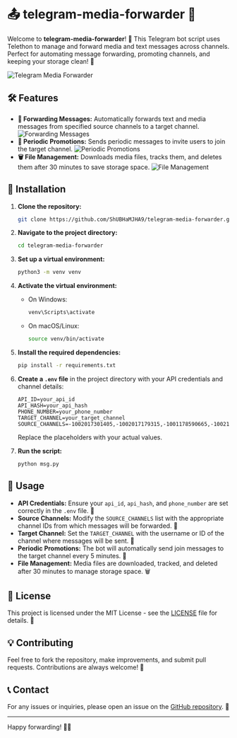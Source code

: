 # 📤 telegram-media-forwarder 🚀

Welcome to **telegram-media-forwarder**! 🎉 This Telegram bot script uses Telethon to manage and forward media and text messages across channels. Perfect for automating message forwarding, promoting channels, and keeping your storage clean! 🌟

![Telegram Media Forwarder](https://erfan4lx.com/wp-content/uploads/2022/09/Telegram-Channel-Posts-Forwarder-2.png) <!-- Example image -->

## 🛠 Features

- **📩 Forwarding Messages:** Automatically forwards text and media messages from specified source channels to a target channel.
  ![Forwarding Messages](https://erfan4lx.com/wp-content/uploads/2022/09/Telegram-Channel-Posts-Forwarder-2.png) <!-- Use this or a relevant image -->
- **🔔 Periodic Promotions:** Sends periodic messages to invite users to join the target channel.
  ![Periodic Promotions](https://example.com/periodic-promotions.png) <!-- Replace with your own image -->
- **🗑 File Management:** Downloads media files, tracks them, and deletes them after 30 minutes to save storage space.
  ![File Management](https://example.com/file-management.png) <!-- Replace with your own image -->

## 🚀 Installation

1. **Clone the repository:**

    ```bash
    git clone https://github.com/ShUBHaMJHA9/telegram-media-forwarder.git
    ```

2. **Navigate to the project directory:**

    ```bash
    cd telegram-media-forwarder
    ```

3. **Set up a virtual environment:**

    ```bash
    python3 -m venv venv
    ```

4. **Activate the virtual environment:**
    - On Windows:
      ```bash
      venv\Scripts\activate
      ```
    - On macOS/Linux:
      ```bash
      source venv/bin/activate
      ```

5. **Install the required dependencies:**

    ```bash
    pip install -r requirements.txt
    ```

6. **Create a `.env` file** in the project directory with your API credentials and channel details:

    ```env
    API_ID=your_api_id
    API_HASH=your_api_hash
    PHONE_NUMBER=your_phone_number
    TARGET_CHANNEL=your_target_channel
    SOURCE_CHANNELS=-1002017301405,-1002017179315,-1001178590665,-1002101951315
    ```

    Replace the placeholders with your actual values.

7. **Run the script:**

    ```bash
    python msg.py
    ```

## 🌟 Usage

- **API Credentials:** Ensure your `api_id`, `api_hash`, and `phone_number` are set correctly in the `.env` file. 🔐
- **Source Channels:** Modify the `SOURCE_CHANNELS` list with the appropriate channel IDs from which messages will be forwarded. 📡
- **Target Channel:** Set the `TARGET_CHANNEL` with the username or ID of the channel where messages will be sent. 📨
- **Periodic Promotions:** The bot will automatically send join messages to the target channel every 5 minutes. 🔔
- **File Management:** Media files are downloaded, tracked, and deleted after 30 minutes to manage storage space. 🗑

## 📜 License

This project is licensed under the MIT License - see the [LICENSE](LICENSE) file for details. 📜

## 💡 Contributing

Feel free to fork the repository, make improvements, and submit pull requests. Contributions are always welcome! 🤝

## 📞 Contact

For any issues or inquiries, please open an issue on the [GitHub repository](https://github.com/ShUBHaMJHA9/telegram-media-forwarder/issues). 🚀

---

Happy forwarding! 🎉✨
